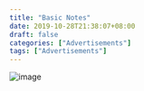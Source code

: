 ```yaml
---
title: "Basic Notes"
date: 2019-10-28T21:38:07+08:00
draft: false
categories: ["Advertisements"]
tags: ["Advertisements"]
---
```


![image](https://i.imgur.com/Yu7WU2F.png)